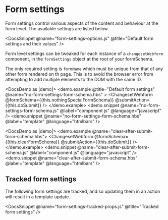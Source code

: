 # Form settings

Form settings control various aspects of the content and behaviour at the form level. The available settings are listed below.

<DocsSnippet @name="form-settings-options.js" @title="Default form settings and their values" />

Form level settings can be tweaked for each instance of a `changesetWebform` component, in the `formSettings` object at the root of your formSchema.

The only required setting is `formName` which must be unique from that of any other form rendered on th page. This is to avoid the browser error from attempting to add multiple elements to the DOM with the same ID.

<DocsDemo as |demo|>
  <demo.example @title="Default form settings" @name="no-form-settings-form-schema.hbs" >
    <ChangesetWebform @formSchema={{this.nothingSpecialFormSchema}} @submitAction={{this.doSubmit}} />
  </demo.example>
  <demo.snippet @name="no-form-settings-form-schema.js" @label="component js" @language="javascript" />
  <demo.snippet @name="no-form-settings-form-schema.hbs" @label="template" @language="htmlbars" />
</DocsDemo>



<DocsDemo as |demo|>
  <demo.example @name="clear-after-submit-form-schema.hbs">
    <ChangesetWebform @formSchema={{this.clearFormSchema}} @submitAction={{this.doSubmit}} />
  </demo.example>
  <demo.snippet @name="clear-after-submit-form-schema.js" @label="component js" @language="javascript" />
  <demo.snippet @name="clear-after-submit-form-schema.hbs" @label="template" @language="htmlbars" />
</DocsDemo>

## Tracked form settings

The following form settings are tracked, and so updating them in an action will result in a template update. 

<DocsSnippet @name="form-settings-tracked-props.js" @title="Tracked form settings" />


